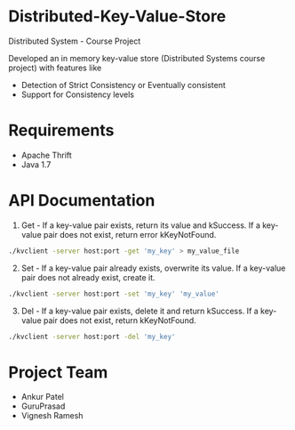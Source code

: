 # Distributed-Key-Value-Store
Distributed System - Course Project

Developed an in memory key-value store (Distributed Systems course project) with features like 
* Detection of Strict Consistency or Eventually consistent
* Support for Consistency levels


Requirements
=======
* Apache Thrift
* Java 1.7 

API Documentation
=======
1) Get  - If a key-value pair exists, return its value and kSuccess. If a key-value pair does not exist, return error kKeyNotFound.
```bash 
./kvclient -server host:port -get 'my_key' > my_value_file
```

2) Set - If a key-value pair already exists, overwrite its value. If a key-value pair does not already exist, create it.
```bash
./kvclient -server host:port -set 'my_key' 'my_value'
```

3) Del - If a key-value pair exists, delete it and return kSuccess. If a key-value pair does not exist, return kKeyNotFound.
```bash
./kvclient -server host:port -del 'my_key'
```


Project Team
==============
* Ankur Patel
* GuruPrasad 
* Vignesh Ramesh
